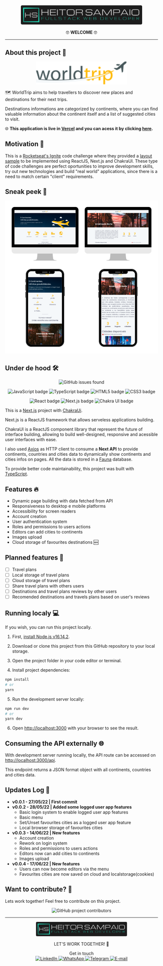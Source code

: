 <p align="center">
  <img src="readme_assets/hs.png" alt="Heitor Sampaio" width="400"/>
</p>

<p align="center">
  🤓 <strong>WELCOME</strong> 🤓
</p>

---

## About this project 🔎

<p align="center">
  <img src="public/logo.png" alt="World Trip" width="300"/>
</p>

🗺 WorldTrip aims to help travellers to discover new places and destinations for their next trips.

Destinations informations are categorized by continents, where you can find valuable information about the continent itself and a list of suggested cities to visit.

🌐 **This application is live in [Vercel](https://vercel.com/) and you can acess it by clicking [here](https://worldtrip-hs.vercel.app/).**

## Motivation 💪

This is a [Rocketseat's Ignite](https://www.rocketseat.com.br/ignite) code challenge where they provided a [layout sample](<https://www.figma.com/file/LoWnp5LHd4e81nBM3cCo56/Desafio-1-M%C3%B3dulo-4-ReactJS-(Copy)?node-id=0%3A1>) to be implemented using ReactJS, Next.js and ChakraUI.
These type of code challenges are perfect oportunities to improve development skills, try out new technologies and build "real world" applications, since there is a need to match certain "client" requirements.

## Sneak peek 👀

<div align="center">
  <img src="readme_assets/screens-mock.png" alt="Pages screens shots"/>
</div>

## Under de hood 🛠

<p align="center">
  <img src="https://img.shields.io/github/issues/heitor-sampaio/worldtrip?style=for-the-badge" alt="GitHub issues found">
</p>

<p align="center">
  <img src="https://img.shields.io/badge/javascript-%23323330.svg?style=for-the-badge&logo=javascript&logoColor=%23F7DF1E" alt="JavaScript badge">
  <img src="https://img.shields.io/badge/typescript-%23007ACC.svg?style=for-the-badge&logo=typescript&logoColor=white" alt="TypeScript badge">
  <img src="https://img.shields.io/badge/html5-%23E34F26.svg?style=for-the-badge&logo=html5&logoColor=white" alt="HTML5 badge">
  <img src="https://img.shields.io/badge/css3-%231572B6.svg?style=for-the-badge&logo=css3&logoColor=white" alt="CSS3 badge">
</p>
<p align="center">
  <img src="https://img.shields.io/badge/react-%2320232a.svg?style=for-the-badge&logo=react&logoColor=%2361DAFB" alt="React badge">
  <img src="https://img.shields.io/badge/Next-black?style=for-the-badge&logo=next.js&logoColor=white" alt="Next.js badge">
  <img src="https://img.shields.io/badge/chakra-%234ED1C5.svg?style=for-the-badge&logo=chakraui&logoColor=white" alt="Chakra UI badge">
<p>

This is a [Next.js](https://nextjs.org/) project with [ChakraUi](https://chakra-ui.com/).

Next.js is a ReactJS framework that allows serveless applications building.

ChakraUI is a ReactJS component library that represent the future of interface building, allowing to build well-designed, responsive and acessible user interfaces with ease.

I also used [Axios](https://axios-http.com/) as HTTP client to consume a **Next API** to provide continents, countries and cities data to dynamically show continents and cities infos on pages.
All the data is stored in a [Fauna](https://fauna.com/) database.

To provide better code maintainability, this project was built with [TypeScript](https://www.typescriptlang.org/).

## Features 🔥

- Dynamic page building with data fetched from API
- Responsiveness to desktop e mobile platforms
- Accessibility for screen readers
- Account creation
- User authentication system
- Roles and permissions to users actions
- Editors can add cities to continents
- Images upload
- Cloud storage of favourites destinations 🆕

## Planned features 🧭

- [ ] Travel plans
- [ ] Local storage of travel plans
- [ ] Cloud storage of travel plans
- [ ] Share travel plans with others users
- [ ] Destinations and travel plans reviews by other users
- [ ] Recomended destinations and travels plans based on user's reviews

## Running localy 💻

If you wish, you can run this project locally.

1. First, [install Node.js v16.14.2](https://nodejs.org/download/release/v16.14.2/).

2. Download or clone this project from this GitHub repository to your local storage.

3. Open the project folder in your code editor or terminal.

4. Install project dependencies:

```bash
npm install
# or
yarn
```

5. Run the development server locally:

```bash
npm run dev
# or
yarn dev
```

6. Open [http://localhost:3000](http://localhost:3000) with your browser to see the result.

## Consuming the API externally 🌐

With development server running locally, the API route can be accessed on [http://localhost:3000/api](http://localhost:3000/api/hello).

This endpoint returns a JSON format object with all continents, countries and cities data.

## Updates Log 📝

- **v0.0.1 - 27/05/22 | First commit**
- **v0.0.2 - 28/05/22 | Added some logged user app features**
  - Basic login system to enable logged user app features
  - Basic menu
  - Set/Unset favourites cities as a logged user app feature
  - Local browser storage of favourites cities
- **v0.0.3 - 14/06/22 | New features**
  - Account creation
  - Rework on login system
  - Roles and permissions to users actions
  - Editors now can add cities to continents
  - Images upload
- **v0.0.4 - 17/06/22 | New features**
  - Users can now become editors via the menu
  - Favourites cities are now saved on cloud and localstorage(cookies)

## Want to contribute? 🚀

Lets work together! Feel free to contribute on this project.

<p align="center">
  <img src="https://img.shields.io/github/contributors/heitor-sampaio/worldtrip?style=for-the-badge&color=brightgreen" alt="GitHub project contributors"/>
</p>

---

<p align="center">
  <img src="readme_assets/hs.png" alt="Heitor Sampaio" width="300" alt="Heitor Sampaio"/>
</p>
<p align="center">
LET'S WORK TOGETHER! 🤝
</P>
<p align="center">
  Get in touch<br/>
  <a href="https://www.linkedin.com/in/heitor-sampaio/">
    <img src="https://img.shields.io/badge/linkedin-%230077B5.svg?style=for-the-badge&logo=linkedin&logoColor=white" alt="LinkedIn"/>
  </a>
  <a href="https://api.whatsapp.com/send?phone=5548991543707">
    <img src="https://img.shields.io/badge/WhatsApp-25D366?style=for-the-badge&logo=whatsapp&logoColor=white" alt="WhatsApp"/>
  </a>
  <a href="https://t.me/HeitorSampaio">
    <img src="https://img.shields.io/badge/Telegram-2CA5E0?style=for-the-badge&logo=telegram&logoColor=white" alt="Telegram"/>
  </a>
  <a href="mailto:heitorosampaio@gmail.com">
    <img src="https://img.shields.io/badge/Gmail-D14836?style=for-the-badge&logo=gmail&logoColor=white" alt="E-mail"/>
  </a>
</p>
